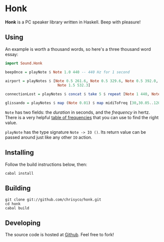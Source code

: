 Honk
====

**Honk** is a PC speaker library written in Haskell. Beep with pleasure!

Using
-----

An example is worth a thousand words, so here's a three thousand word essay:

```haskell
import Sound.Honk

beepOnce = playNote $ Note 1.0 440 -- 440 Hz for 1 second

airport = playNotes $ [Note 0.5 261.6, Note 0.5 329.6, Note 0.5 392.0,
                        Note 1.5 532.3]

connectionLost = playNotes $ concat $ take 5 $ repeat [Note 1 440, Note 1 0]

glissando = playNotes $ map (Note 0.01) $ map midiToFreq [30,30.05..120]
```

`Note` has two fields: the *duration* in seconds, and the *frequency* in hertz.
There is a very helpful [table of frequencies][Frequency table] that you can use
to find the right value.

`playNote` has the type signature `Note -> IO ()`. Its return value can be passed
around just like any other `IO` action.

Installing
----------

Follow the build instructions below, then:

    cabal install

Building
--------

    git clone git://github.com/chrisyco/honk.git
    cd honk
    cabal build

Developing
----------

The source code is hosted at [Github][]. Feel free to fork!

[Frequency table]: http://www.phys.unsw.edu.au/jw/notes.html
[GitHub]: https://github.com/chrisyco/honk
